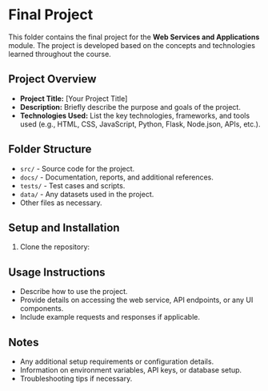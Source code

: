 # Final Project

This folder contains the final project for the **Web Services and Applications** module. The project is developed based on the concepts and technologies learned throughout the course.

## Project Overview

- **Project Title:** [Your Project Title]  
- **Description:** Briefly describe the purpose and goals of the project.  
- **Technologies Used:** List the key technologies, frameworks, and tools used (e.g., HTML, CSS, JavaScript, Python, Flask, Node.json, APIs, etc.).  

## Folder Structure

- `src/` - Source code for the project.
- `docs/` - Documentation, reports, and additional references.
- `tests/` - Test cases and scripts.
- `data/` - Any datasets used in the project.
- Other files as necessary.

## Setup and Installation

1. Clone the repository:  
  

## Usage Instructions

- Describe how to use the project.
- Provide details on accessing the web service, API endpoints, or any UI components.
- Include example requests and responses if applicable.

## Notes

- Any additional setup requirements or configuration details.
- Information on environment variables, API keys, or database setup.
- Troubleshooting tips if necessary.